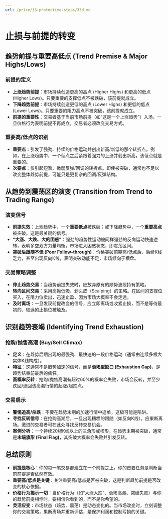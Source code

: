 ```yaml
---
url: /price/33-protective-stops/33d.md
---
```

# 止损与前提的转变

## 趋势前提与重要高低点 (Trend Premise & Major Highs/Lows)

### 前提的定义

* **上涨趋势前提**：市场持续创造更高的高点 (Higher Highs) 和更高的低点 (Higher Lows)。只要重要的支撑低点不被跌破，该前提就成立。
* **下降趋势前提**：市场持续创造更低的高点 (Lower Highs) 和更低的低点 (Lower Lows)。只要重要的阻力高点不被突破，该前提就成立。
* **前提的重要性**：交易者基于当前市场前提（如“这是一个上涨趋势”）入场。一旦价格行为表明前提不再成立，交易者必须改变交易方式。

### 重要高/低点的识别

* **重要点**：引发了强劲、持续的价格运动并创出新高/新低的那个转折点。例如，在上涨趋势中，一个低点之后紧跟着强力的上涨并创出新高，该低点就是重要的。
* **次要点**：仅引起短暂、微弱反弹/回调的转折点。即使被突破，通常也不足以改变整体趋势前提，可能只是更复杂的回调/反弹结构。

## 从趋势到震荡区的演变 (Transition from Trend to Trading Range)

### 演变信号

* **前提失效**：上涨趋势中，一个**重要低点**被跌破；或下降趋势中，一个**重要高点**被突破。这是最关键的信号。
* **“大涨、大跌、大的困惑”**：强劲的趋势性运动被同样强劲的反向运动快速逆转，表明多空双方力量均衡，市场进入困惑状态，即震荡区间。
* **突破后跟随不佳 (Poor Follow-through)**：价格突破前期高/低点后，后续K线乏力，甚至出现反向K线，表明突破动能不足，市场倾向于横盘。

### 交易策略调整

* **停止趋势交易**：当趋势前提失效时，应放弃原有的顺势波段持有策略。
* **转向区间交易**：采用高抛低吸、剥头皮（Scalping）的策略。在区间的支撑位买入，在阻力位卖出，迅速止盈，因为市场大概率不会走远。
* **及时离场**：一旦发现前提改变的信号，应立即离场或收紧止损，而不是等待最初的、较远的止损位被触及。

## 识别趋势衰竭 (Identifying Trend Exhaustion)

### 抢购/抛售高潮 (Buy/Sell Climax)

* **定义**：在趋势后期出现的最强劲、最快速的一段价格运动（通常由连续多根大实体K线构成）。
* **特征**：这通常不是趋势加速的信号，而是**衰竭型缺口 (Exhaustion Gap)**，是趋势结束前最后的疯狂。
* **高概率反转**：抢购/抛售高潮有超过60%的概率会失败，市场会反转，并至少跌回/涨回该高潮行情的起涨/起跌点。

### 交易启示

* **警惕追高/杀跌**：不要在趋势末期的加速行情中追单，这极可能是陷阱。
* **寻找反转信号**：在抢购高潮后，一旦出现糟糕的跟随（如反向K线），应果断离场。激进的交易者可在此处寻找反转交易机会。
* **案例分析**：一个持续20根K线以上的三角形或楔形，在趋势末期被突破，通常是**末端旗形 (Final Flag)**，其突破大概率会失败并引发反转。

## 总结原则

* **前提是核心**：你的每一笔交易都建立在一个前提之上。你的首要任务是判断当前前提是否依然有效。
* **重要高/低点是关键**：关注重要高/低点是否被突破，这是判断趋势前提是否改变的核心依据。
* **价格行为揭示一切**：当价格行为（如“大涨大跌”、衰竭高潮、突破失败）与你的趋势前提相悖时，要相信你看到的，而不是你希望的。
* **灵活应变**：市场状态（趋势、震荡）是动态变化的。当市场改变时，立刻调整你的交易策略，果断离场并重新评估，是保护利润和控制亏损的关键。
